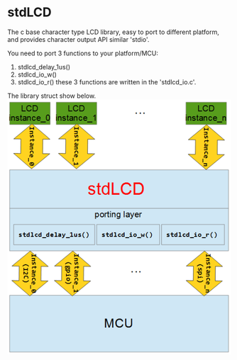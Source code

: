 # stdLCD
The c base character type LCD library, easy to port to different platform, and provides character output API similar 'stdio'.

You need to port 3 functions to your platform/MCU:
1. stdlcd_delay_1us()
2. stdlcd_io_w()
3. stdlcd_io_r()
these 3 functions are written in the 'stdlcd_io.c'.

The library struct show below.
![image](./miscellaneous/struct.PNG)
